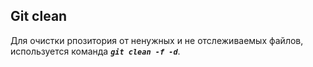 ## Git clean

Для очистки рпозитория от ненужных и не отслеживаемых файлов, используется команда ***`git clean -f -d`***.